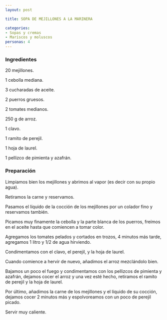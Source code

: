 ```yaml
---
layout: post

title: SOPA DE MEJILLONES A LA MARINERA

categories:
- Sopas y cremas
- Mariscos y moluscos
personas: 4 
---
```

<h3>Ingredientes</h3>
20 mejillones.

1 cebolla mediana.

3 cucharadas de aceite.

2 puerros gruesos.

2 tomates medianos.

250 g de arroz.

1 clavo.

1 ramito de perejil.

1 hoja de laurel.

1 pellizco de pimienta y azafrán.

<h3>Preparación</h3>
Limpiamos bien los mejillones y abrimos al vapor (es decir con su propio agua).

Retiramos la carne y reservamos.

Pasamos el líquido de la cocción de los mejillones por un colador fino y reservamos también.

Picamos muy finamente la cebolla y la parte blanca de los puerros, freímos en el aceite hasta que comiencen a tomar color.

Agregamos los tomates pelados y cortados en trozos, 4 minutos más tarde, agregamos 1 litro y 1/2 de agua hirviendo.

Condimentamos con el clavo, el perejil, y la hoja de laurel.

Cuando comience a hervir de nuevo, añadimos el arroz mezclándolo bien.

Bajamos un poco el fuego y condimentamos con los pellizcos de pimienta y azafrán, dejamos cocer el arroz y una vez esté hecho, retiramos el ramito de perejil y la hoja de laurel.

Por último, añadimos la carne de los mejillones y el líquido de su cocción, dejamos cocer 2 minutos más y espolvoreamos con un poco de perejil picado.

Servir muy caliente.

